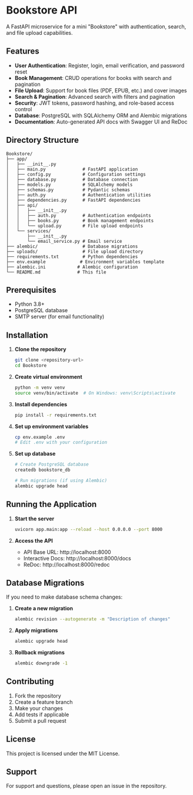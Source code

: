 # Bookstore API

A FastAPI microservice for a mini "Bookstore" with authentication, search, and file upload capabilities.

## Features

- **User Authentication**: Register, login, email verification, and password reset
- **Book Management**: CRUD operations for books with search and pagination
- **File Upload**: Support for book files (PDF, EPUB, etc.) and cover images
- **Search & Pagination**: Advanced search with filters and pagination
- **Security**: JWT tokens, password hashing, and role-based access control
- **Database**: PostgreSQL with SQLAlchemy ORM and Alembic migrations
- **Documentation**: Auto-generated API docs with Swagger UI and ReDoc

## Directory Structure

```
Bookstore/
├── app/
│   ├── __init__.py
│   ├── main.py              # FastAPI application
│   ├── config.py            # Configuration settings
│   ├── database.py          # Database connection
│   ├── models.py            # SQLAlchemy models
│   ├── schemas.py           # Pydantic schemas
│   ├── auth.py              # Authentication utilities
│   ├── dependencies.py      # FastAPI dependencies
│   ├── api/
│   │   ├── __init__.py
│   │   ├── auth.py          # Authentication endpoints
│   │   ├── books.py         # Book management endpoints
│   │   └── upload.py        # File upload endpoints
│   └── services/
│       ├── __init__.py
│       └── email_service.py # Email service
├── alembic/                 # Database migrations
├── uploads/                 # File upload directory
├── requirements.txt         # Python dependencies
├── env.example             # Environment variables template
├── alembic.ini            # Alembic configuration
└── README.md              # This file
```

## Prerequisites

- Python 3.8+
- PostgreSQL database
- SMTP server (for email functionality)

## Installation

1. **Clone the repository**
   ```bash
   git clone <repository-url>
   cd Bookstore
   ```

2. **Create virtual environment**
   ```bash
   python -m venv venv
   source venv/bin/activate  # On Windows: venv\Scripts\activate
   ```

3. **Install dependencies**
   ```bash
   pip install -r requirements.txt
   ```

4. **Set up environment variables**
   ```bash
   cp env.example .env
   # Edit .env with your configuration
   ```

5. **Set up database**
   ```bash
   # Create PostgreSQL database
   createdb bookstore_db
   
   # Run migrations (if using Alembic)
   alembic upgrade head
   ```

## Running the Application

1. **Start the server**
   ```bash
   uvicorn app.main:app --reload --host 0.0.0.0 --port 8000
   ```

2. **Access the API**
   - API Base URL: http://localhost:8000
   - Interactive Docs: http://localhost:8000/docs
   - ReDoc: http://localhost:8000/redoc


## Database Migrations

If you need to make database schema changes:

1. **Create a new migration**
   ```bash
   alembic revision --autogenerate -m "Description of changes"
   ```

2. **Apply migrations**
   ```bash
   alembic upgrade head
   ```

3. **Rollback migrations**
   ```bash
   alembic downgrade -1
   ```


## Contributing

1. Fork the repository
2. Create a feature branch
3. Make your changes
4. Add tests if applicable
5. Submit a pull request

## License

This project is licensed under the MIT License.

## Support

For support and questions, please open an issue in the repository.